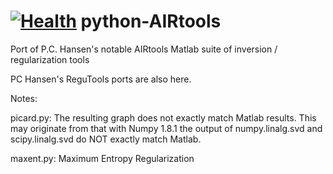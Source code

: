[![Health](https://landscape.io/github/scienceopen/python-AIRtools/master/landscape.png)](https://landscape.io/github/scienceopen/python-AIRtools/master)
python-AIRtools
===============

Port of P.C. Hansen's notable AIRtools Matlab suite of inversion / regularization tools

PC Hansen's ReguTools ports are also here.

Notes:

picard.py: The resulting graph does not exactly match Matlab results. This may originate from that 
with Numpy 1.8.1 the output of numpy.linalg.svd and scipy.linalg.svd do NOT exactly match Matlab.

maxent.py: Maximum Entropy Regularization
